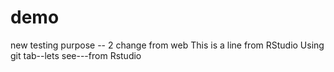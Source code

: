 # demo
new
testing purpose -- 2 change from web
This is a line from RStudio
Using git tab--lets see---from Rstudio


